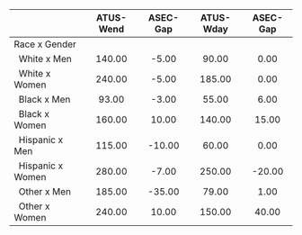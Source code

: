 
|                      |    ATUS-Wend |     ASEC-Gap |    ATUS-Wday |     ASEC-Gap |
| -------------------- | :----------: | :----------: | :----------: | :----------: |
| Race x Gender        |              |              |              |              |
| &nbsp;&nbsp;White x Men |       140.00 |        -5.00 |        90.00 |         0.00 |
| &nbsp;&nbsp;White x Women |       240.00 |        -5.00 |       185.00 |         0.00 |
| &nbsp;&nbsp;Black x Men |        93.00 |        -3.00 |        55.00 |         6.00 |
| &nbsp;&nbsp;Black x Women |       160.00 |        10.00 |       140.00 |        15.00 |
| &nbsp;&nbsp;Hispanic x Men |       115.00 |       -10.00 |        60.00 |         0.00 |
| &nbsp;&nbsp;Hispanic x Women |       280.00 |        -7.00 |       250.00 |       -20.00 |
| &nbsp;&nbsp;Other x Men |       185.00 |       -35.00 |        79.00 |         1.00 |
| &nbsp;&nbsp;Other x Women |       240.00 |        10.00 |       150.00 |        40.00 |

